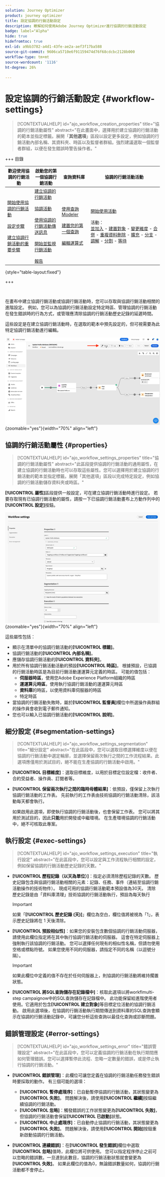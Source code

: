 ```yaml
---
solution: Journey Optimizer
product: journey optimizer
title: 設定協調的行銷活動設定
description: 瞭解如何使用Adobe Journey Optimizer進行協調的行銷活動設定
badge: label="Alpha"
hide: true
hidefromtoc: true
exl-id: a9bb3782-a4d1-43fe-ae2a-aef3f17ba588
source-git-commit: 9606ca5710e6f91159474d76f68cdcbc2128b000
workflow-type: tm+mt
source-wordcount: '1116'
ht-degree: 26%

---
```


# 設定協調的行銷活動設定 {#workflow-settings}

>[!CONTEXTUALHELP]
>id="ajo_workflow_creation_properties"
>title="協調的行銷活動屬性"
>abstract="在此畫面中，選擇用於建立協調的行銷活動的範本並指定標籤。展開「**其他選項**」區段以設定更多設定，例如協調的行銷活動內部名稱、其資料夾、時區以及監督者群組。強烈建議選取一個監督者群組，以便在發生錯誤時警告操作者。"

+++ 目錄

| 歡迎使用協調的行銷活動 | 啟動您的第一個協調行銷活動 | 查詢資料庫 | 協調的行銷活動活動 |
|---|---|---|---|
| [開始使用協調的行銷活動](gs-orchestrated-campaigns.md)<br/><br/>[設定步驟](configuration-steps.md)<br/><br/>[建立協調行銷活動的重要步驟](gs-campaign-creation.md) | [建立協調的行銷活動](create-orchestrated-campaign.md)<br/><br/>[協調活動](orchestrate-activities.md)<br/><br/>[使用協調的行銷活動傳送訊息](send-messages.md)<br/><br/>[開始並監視行銷活動](start-monitor-campaigns.md)<br/><br/>[報告](reporting-campaigns.md) | [使用查詢Modeler](orchestrated-query-modeler.md)<br/><br/>[建置您的第一個查詢](build-query.md)<br/><br/>[編輯運算式](edit-expressions.md) | [開始使用活動](activities/about-activities.md)<br/><br/>活動：<br/>[並加入](activities/and-join.md) - [建置對象](activities/build-audience.md) - [變更維度](activities/change-dimension.md) - [合併](activities/combine.md) - [重複資料刪除](activities/deduplication.md) - [擴充](activities/enrichment.md) - [分支](activities/fork.md) - [調解](activities/reconciliation.md) - [分割](activities/split.md) - [等待](activities/wait.md) |

{style="table-layout:fixed"}

+++

<br/>

在畫布中建立協調行銷活動或協調行銷活動時，您可以存取與協調行銷活動相關的進階設定。 例如，您可以為協調的行銷活動設定特定時區、管理協調的行銷活動在發生錯誤時的行為方式，或管理應清除協調的行銷活動歷史記錄的延遲時間。

這些設定是在建立協調行銷活動時，在選取的範本中預先設定的，但可視需要為此特定協調行銷活動進行編輯。

![](assets/workflow-settings-button.png){zoomable="yes"}{width="70%" align="left"}

## 協調的行銷活動屬性 {#properties}

>[!CONTEXTUALHELP]
>id="ajo_workflow_settings_properties"
>title="協調的行銷活動屬性"
>abstract="此區段提供協調的行銷活動的通用屬性，在建立協調的行銷活動時也可以存取這些屬性。您可以選擇用於建立協調的行銷活動的範本並指定標籤。展開「其他選項」區段以完成特定設定，例如協調的行銷活動儲存資料夾或時區。"

**[!UICONTROL 屬性]**&#x200B;區段提供一般設定，可在建立協調行銷活動時進行設定。 若要存取現有已協調行銷活動的屬性，請按一下已協調行銷活動畫布上方動作列中的&#x200B;**[!UICONTROL 設定]**&#x200B;按鈕。


![](assets/workflow-settings.png){zoomable="yes"}{width="70%" align="left"}


這些屬性包括：

* 顯示在清單中的協調行銷活動的&#x200B;**[!UICONTROL 標籤]**。
* 協調行銷活動的&#x200B;**[!UICONTROL 內部名稱]**。
* 應儲存協調行銷活動的&#x200B;**[!UICONTROL 資料夾]**。
* 用於所有協調行銷活動活動的預設&#x200B;**[!UICONTROL 時區]**。 根據預設，已協調的行銷活動時區是為目前行銷活動運運算元定義的時區。
可能的值包括：
   * **伺服器時區**，使用您Adobe Experience Platform組織的時區
   * **運運算元時區**，使用執行協調行銷活動的運運算元時區
   * **資料庫**&#x200B;的時區，以使用資料庫伺服器的時區
   * 特定時區
* 當協調的行銷活動失敗時，屬於&#x200B;**[!UICONTROL 監督員]**&#x200B;欄位中所選操作員群組的操作員會收到電子郵件通知。
* 您也可以輸入已協調行銷活動的&#x200B;**[!UICONTROL 說明]**。

## 細分設定  {#segmentation-settings}

>[!CONTEXTUALHELP]
>id="ajo_workflow_settings_segmentation"
>title="細分設定"
>abstract="在此區段中，您可以選取目標選擇維度以便在協調的行銷活動中選定輪廓，並選擇保留兩次執行之間的工作流程結果。此選項應僅用於測試目的，絕不能在生產協調的行銷活動中啟用。"

* **[!UICONTROL 目標維度]**：選取目標維度，以用於目標定位設定檔：收件者、合約受益者、操作員、訂閱者等。

* **[!UICONTROL 保留兩次執行之間的臨時母體結果]**：依預設，僅保留上次執行協調行銷活動的工作表。 先前執行的工作表由技術協調的行銷活動清除，該活動每天都會執行。

  如果啟用此選項，即使執行協調的行銷活動後，也會保留工作表。 您可以將其用於測試目的，因此&#x200B;**只能**&#x200B;用於開發或中繼環境。 在生產環境協調的行銷活動中，絕不可核取此專案。

## 執行設定  {#exec-settings}

>[!CONTEXTUALHELP]
>id="ajo_workflow_settings_execution"
>title="執行設定"
>abstract="在此區段中，您可以設定與工作流程執行相關的設定，例如保留協調的行銷活動歷史記錄的天數。"

* **[!UICONTROL 歷程記錄（以天為單位）]**：指定必須清除歷程記錄的天數。 歷史記錄包含與協調行銷活動相關的元素：記錄、任務、事件（連結至協調行銷活動操作的技術物件）。 現成可用的協調行銷活動範本預設值為30天。 清除歷史記錄是由「資料庫清理」技術協調的行銷活動執行，預設為每天執行

  >[!IMPORTANT]
  >
  >如果「**[!UICONTROL 歷史記錄 (天)]**」欄位為空白，欄位值將被視為「1」，表示歷史記錄將在 1 天後清除。

* **[!UICONTROL 預設相似性]**：如果您的安裝包含數個協調的行銷活動伺服器，請使用此欄位指定將在其中執行協調行銷活動的伺服器。 這會在特定伺服器上強制執行該協調的行銷活動。 您可以選擇任何現有的相似性名稱，但請勿使用空格或標點符號。 如果您使用不同的伺服器，請指定不同的名稱（以逗號分隔）。

  >[!IMPORTANT]
  >
  >如果此欄位中定義的值不存在於任何伺服器上，則協調的行銷活動將維持擱置狀態。


* **[!UICONTROL 將SQL查詢儲存在記錄檔中]**：核取此選項以將workflmulti-step campaignow中的SQL查詢儲存在記錄檔中。 此功能保留給進階使用者使用。它適用於包含&#x200B;**[!UICONTROL 建立對象]**&#x200B;等目標定位活動的協調行銷活動。 啟用此選項後，在協調的行銷活動執行期間傳送到資料庫的SQL查詢會顯示在協調的行銷活動記錄中，可讓您分析這些查詢以最佳化查詢或診斷問題。

## 錯誤管理設定  {#error-settings}

>[!CONTEXTUALHELP]
>id="ajo_workflow_settings_error"
>title="錯誤管理設定"
>abstract="在此區段中，您可以定義協調的行銷活動在執行期間應如何管理錯誤。您可以選擇暫停此流程、忽略一定數量的錯誤，或是停止執行協調的行銷活動。"

* **[!UICONTROL 錯誤管理]**：此欄位可讓您定義在協調的行銷活動任務發生錯誤時要採取的動作。 有三個可能的選項：

   * **[!UICONTROL 暫停處理序]**：已自動暫停協調的行銷活動，其狀態變更為&#x200B;**[!UICONTROL 失敗]**。 問題解決後，請使用&#x200B;**[!UICONTROL 繼續]**&#x200B;按鈕繼續協調的行銷活動。
   * **[!UICONTROL 忽略]**：觸發錯誤的工作狀態變更為&#x200B;**[!UICONTROL 失敗]**，但協調的行銷活動會保留&#x200B;**[!UICONTROL 已啟動]**&#x200B;狀態。<!-- TO ADD ONCE SCHEUDLER IS AVAILABLE This configuration is relevant for recurring tasks: if the branch includes a scheduler, it will start normally next time the workflow is executed.-->
   * **[!UICONTROL 中止處理序]**：已自動停止協調的行銷活動，其狀態變更為&#x200B;**[!UICONTROL 失敗]**。 問題解決後，請使用&#x200B;**[!UICONTROL 開始]**&#x200B;按鈕重新啟動協調的行銷活動。

* **[!UICONTROL 連續錯誤]**：在&#x200B;**[!UICONTROL 發生錯誤]**&#x200B;欄位中選取&#x200B;**[!UICONTROL 忽略]**&#x200B;值時，此欄位將可供使用。 您可以指定程序停止之前可以忽略的錯誤數。一旦達到此數目，協調的行銷活動狀態就會變更為&#x200B;**[!UICONTROL 失敗]**。 如果此欄位的值為0，無論錯誤數量如何，協調的行銷活動都不會停止。


